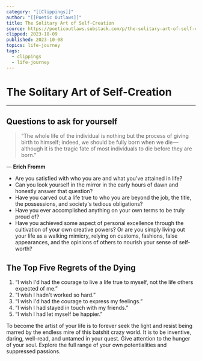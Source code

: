 ```yaml
---
category: "[[Clippings]]"
author: "[[Poetic Outlaws]]"
title: The Solitary Art of Self-Creation
source: https://poeticoutlaws.substack.com/p/the-solitary-art-of-self-creation?utm_source=profile&utm_medium=reader2
clipped: 2023-10-09
published: 2023-10-08
topics: life-journey
tags:
  - clippings
  - life-journey
---
```

# The Solitary Art of Self-Creation
___
## Questions to ask for yourself

> “The whole life of the individual is nothing but the process of giving birth to himself; indeed, we should be fully born when we die — although it is the tragic fate of most individuals to die before they are born.”

 — **Erich Fromm**
 
- Are you satisfied with who you are and what you’ve attained in life? 
- Can you look yourself in the mirror in the early hours of dawn and honestly answer that question?
- Have you carved out a life true to who you are beyond the job, the title, the possessions, and society's tedious obligations? 
- Have you ever accomplished anything on your own terms to be truly proud of?
- Have you achieved some aspect of personal excellence through the cultivation of your own creative powers? Or are you simply living out your life as a walking mimicry, relying on customs, fashions, false appearances, and the opinions of others to nourish your sense of self-worth?

## The Top Five Regrets of the Dying

1) “I wish I'd had the courage to live a life true to myself, not the life others expected of me.”
2) “I wish I hadn't worked so hard.”
3) “I wish I'd had the courage to express my feelings.” 
4) “I wish I had stayed in touch with my friends.” 
5) “I wish I had let myself be happier.”


To become the artist of your life is to forever seek the light and resist being marred by the endless mire of this batshit crazy world. 
It is to be inventive, daring, well-read, and untamed in your quest. Give attention to the hunger of your soul. Explore the full range of your own potentialities and suppressed passions.
